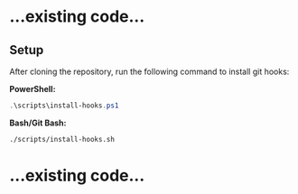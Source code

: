 # ...existing code...

## Setup

After cloning the repository, run the following command to install git hooks:

**PowerShell:**
```powershell
.\scripts\install-hooks.ps1
```

**Bash/Git Bash:**
```bash
./scripts/install-hooks.sh
```

# ...existing code...